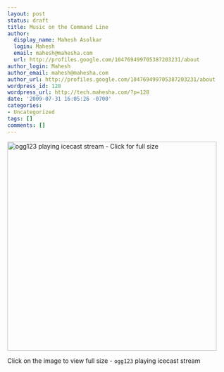 ```yaml
---
layout: post
status: draft
title: Music on the Command Line
author:
  display_name: Mahesh Asolkar
  login: Mahesh
  email: mahesh@mahesha.com
  url: http://profiles.google.com/104769499705387203231/about
author_login: Mahesh
author_email: mahesh@mahesha.com
author_url: http://profiles.google.com/104769499705387203231/about
wordpress_id: 128
wordpress_url: http://tech.mahesha.com/?p=128
date: '2009-07-31 16:05:26 -0700'
categories:
- Uncategorized
tags: []
comments: []
---
```

<div class="img_container">
<a href="http://tech.mahesha.com/wp-content/images/ogg123.png"><img src="http://tech.mahesha.com/wp-content/images/ogg123.png" alt="ogg123 playing icecast stream - Click for full size" width="475"></a></p>
<div class="caption">Click on the image to view full size - <code>ogg123</code> playing icecast stream</div>
</div>
